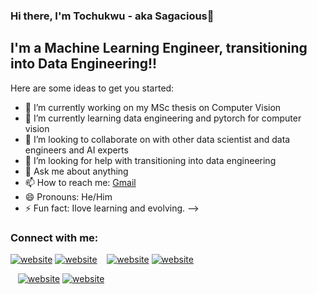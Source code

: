 ### Hi there, I'm Tochukwu - aka Sagacious👋

## I'm a Machine Learning Engineer, transitioning into Data Engineering!!

Here are some ideas to get you started:

- 🔭 I’m currently working on my MSc thesis on Computer Vision
- 🌱 I’m currently learning data engineering and pytorch for computer vision
- 👯 I’m looking to collaborate on with other data scientist and data engineers and AI experts
- 🤔 I’m looking for help with transitioning into data engineering
- 💬 Ask me about anything
- 📫 How to reach me: [Gmail](onyeogulutochukwu@gmail.com)
- 😄 Pronouns: He/Him
- ⚡ Fun fact: Ilove learning and evolving.
-->

### Connect with me:

[![website](./img/twitter-light.svg)](https://twitter.com/morphy_ai#gh-light-mode-only)
[![website](./img/twitter-dark.svg)](https://twitter.com/morphy_ai#gh-dark-mode-only)
&nbsp;&nbsp;
[![website](./img/linkedin-light.svg)](https://linkedin.com/in/onyeogulu-tochukwu-ba2231178#gh-light-mode-only)
[![website](./img/linkedin-dark.svg)](https://linkedin.com/in/onyeogulu-tochukwu-ba2231178#gh-dark-mode-only)

&nbsp;&nbsp;
[![website](./img/instagram-light.svg)](https://instagram.com/codeSTACKr#gh-light-mode-only)
[![website](./img/instagram-dark.svg)](https://instagram.com/codeSTACKr#gh-dark-mode-only)
